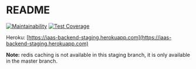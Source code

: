 # README
[![Maintainability](https://api.codeclimate.com/v1/badges/1b4e8b22952f96485111/maintainability)](https://codeclimate.com/github/gr1d99/IAPS-backend/maintainability)
[![Test Coverage](https://api.codeclimate.com/v1/badges/1b4e8b22952f96485111/test_coverage)](https://codeclimate.com/github/gr1d99/IAPS-backend/test_coverage)

Heroku: [https://iaas-backend-staging.herokuapp.com](https://iaas-backend-staging.herokuapp.com)


**Note:** redis caching is not available in this staging branch, it is only available in the master branch.
